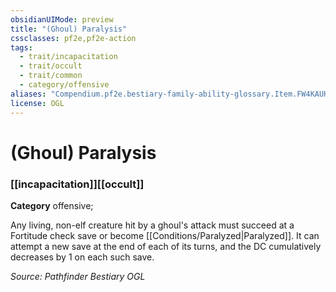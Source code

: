 ```yaml
---
obsidianUIMode: preview
title: "(Ghoul) Paralysis"
cssclasses: pf2e,pf2e-action
tags:
  - trait/incapacitation
  - trait/occult
  - trait/common
  - category/offensive
aliases: "Compendium.pf2e.bestiary-family-ability-glossary.Item.FW4KAUHb7r8WkxUc"
license: OGL
---
```

# (Ghoul) Paralysis

### [[incapacitation]][[occult]]

**Category** offensive; 




Any living, non-elf creature hit by a ghoul's attack must succeed at a Fortitude check save or become [[Conditions/Paralyzed|Paralyzed]]. It can attempt a new save at the end of each of its turns, and the DC cumulatively decreases by 1 on each such save.

*Source: Pathfinder Bestiary*
*OGL*